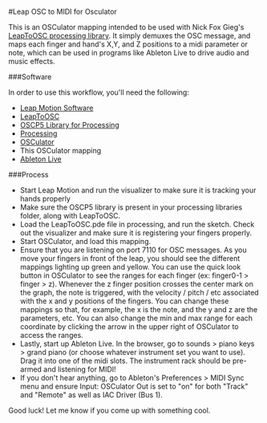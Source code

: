 #Leap OSC to MIDI for Osculator

This is an OSCulator mapping intended to be used with Nick Fox Gieg's [LeapToOSC processing library](https://github.com/N1ckFG/LeapToOsc). It simply demuxes the OSC message, and maps each finger and hand's X,Y, and Z positions to a midi parameter or note, which can be used in programs like Ableton Live to drive audio and music effects.

###Software

In order to use this workflow, you'll need the following:

* [Leap Motion Software](https://developer.leapmotion.com/)
* [LeapToOSC](https://github.com/N1ckFG/LeapToOsc) 
* [OSCP5 Library for Processing](http://www.sojamo.de/libraries/oscP5/)
* [Processing](http://processing.org)
* [OSCulator](http://osculator.net)
* This OSCulator mapping
* [Ableton Live](http://ableton.com)



###Process

* Start Leap Motion and run the visualizer to make sure it is tracking your hands properly
* Make sure the OSCP5 library is present in your processing libraries folder, along with LeapToOSC.
* Load the LeapToOSC.pde file in processing, and run the sketch. Check out the visualizer and make sure it is registering your fingers properly.
* Start OSCulator, and load this mapping. 
* Ensure that you are listening on port 7110 for OSC messages. As you move your fingers in front of the leap, you should see the different mappings lighting up green and yellow. You can use the quick look button in OSCulator to see the ranges for each finger (ex: finger0-1 > finger > z). Whenever the z finger position crosses the center mark on the graph, the note is triggered, with the velocity / pitch / etc associated with the x and y positions of the fingers. You can change these mappings so that, for example, the x is the note, and the y and z are the parameters, etc. You can also change the min and max range for each coordinate by clicking the arrow in the upper right of OSCulator to access the ranges.
* Lastly, start up Ableton Live. In the browser, go to sounds > piano keys > grand piano (or choose whatever instrument set you want to use). Drag it into one of the midi slots. The instrument rack should be pre-armed and listening for MIDI!
* If you don't hear anything, go to Ableton's Preferences > MIDI Sync menu and ensure Input: OSCulator Out is set to "on" for both "Track" and "Remote" as well as IAC Driver (Bus 1).

Good luck! Let me know if you come up with something cool.


